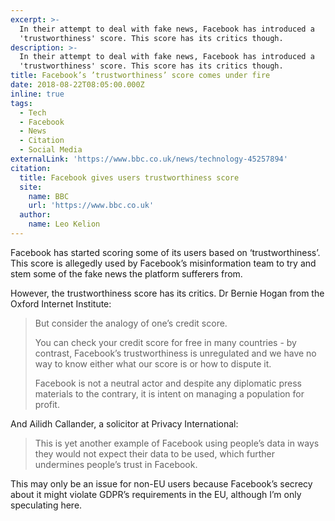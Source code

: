 ```yaml
---
excerpt: >-
  In their attempt to deal with fake news, Facebook has introduced a
  'trustworthiness' score. This score has its critics though.
description: >-
  In their attempt to deal with fake news, Facebook has introduced a
  'trustworthiness' score. This score has its critics though.
title: Facebook’s ’trustworthiness’ score comes under fire
date: 2018-08-22T08:05:00.000Z
inline: true
tags:
  - Tech
  - Facebook
  - News
  - Citation
  - Social Media
externalLink: 'https://www.bbc.co.uk/news/technology-45257894'
citation:
  title: Facebook gives users trustworthiness score
  site:
    name: BBC
    url: 'https://www.bbc.co.uk'
  author:
    name: Leo Kelion
---
```

Facebook has started scoring some of its users based on ‘trustworthiness’. This score is allegedly used by Facebook’s misinformation team to try and stem some of the fake news the platform sufferers from.

However, the trustworthiness score has its critics. Dr Bernie Hogan from the Oxford Internet Institute:

> But consider the analogy of one’s credit score.
> 
> You can check your credit score for free in many countries - by contrast, Facebook’s trustworthiness is unregulated and we have no way to know either what our score is or how to dispute it.
> 
> Facebook is not a neutral actor and despite any diplomatic press materials to the contrary, it is intent on managing a population for profit.

And Ailidh Callander, a solicitor at Privacy International:

> This is yet another example of Facebook using people’s data in ways they would not expect their data to be used, which further undermines people’s trust in Facebook.

This may only be an issue for non-EU users because Facebook’s secrecy about it might violate GDPR’s requirements in the EU, although I’m only speculating here.




